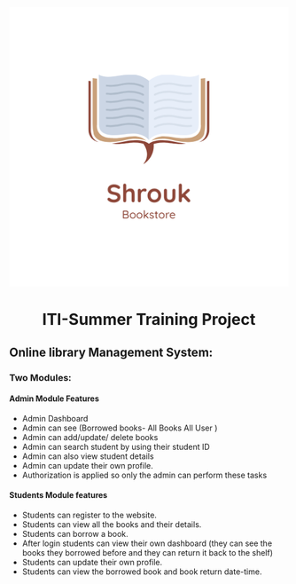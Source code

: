 <p
    align="center"
    style="text-align: center">
    <img src="./resources/images/logo/icon.png" style="width: 600px;">
</p>

<h1 style="text-align: center;">ITI-Summer Training Project</h1>

##  Online library Management System:

###  Two Modules:
####  Admin Module Features
- Admin Dashboard
- Admin can see (Borrowed books- All Books
All User )
- Admin can add/update/ delete books
- Admin can search student by using their
student ID
- Admin can also view student details
- Admin can update their own profile.
- Authorization is applied so only the admin can
perform these tasks


#### Students Module features
- Students can register to the website.
- Students can view all the books and their details.
- Students can borrow a book.
- After login students can view their own dashboard
(they can see the books they borrowed before and
they can return it back to the shelf)
- Students can update their own profile.
- Students can view the borrowed book and book
return date-time.


